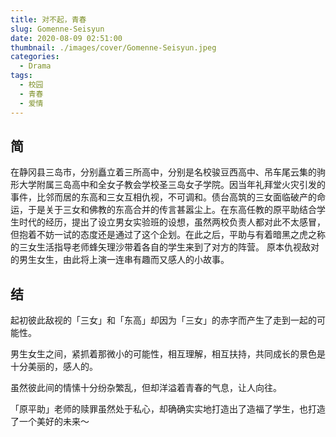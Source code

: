 ```yaml
---
title: 对不起，青春
slug: Gomenne-Seisyun
date: 2020-08-09 02:51:00
thumbnail: ./images/cover/Gomenne-Seisyun.jpeg
categories:
  - Drama
tags:
  - 校园
  - 青春
  - 爱情
---
```


## 简

在静冈县三岛市，分别矗立着三所高中，分别是名校骏豆西高中、吊车尾云集的驹形大学附属三岛高中和全女子教会学校圣三岛女子学院。因当年礼拜堂火灾引发的事件，比邻而居的东高和三女互相仇视，不可调和。债台高筑的三女面临破产的命运，于是关于三女和佛教的东高合并的传言甚嚣尘上。在东高任教的原平助结合学生时代的经历，提出了设立男女实验班的设想，虽然两校负责人都对此不太感冒，但抱着不妨一试的态度还是通过了这个企划。在此之后，平助与有着暗黑之虎之称的三女生活指导老师蜂矢理沙带着各自的学生来到了对方的阵营。
原本仇视敌对的男生女生，由此将上演一连串有趣而又感人的小故事。

## 结

起初彼此敌视的「三女」和「东高」却因为「三女」的赤字而产生了走到一起的可能性。

男生女生之间，紧抓着那微小的可能性，相互理解，相互扶持，共同成长的景色是十分美丽的，感人的。

虽然彼此间的情愫十分纷杂繁乱，但却洋溢着青春的气息，让人向往。

「原平助」老师的赎罪虽然处于私心，却确确实实地打造出了造福了学生，也打造了一个美好的未来～
